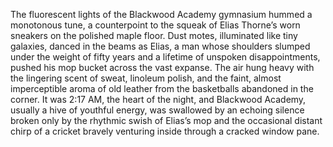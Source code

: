 The fluorescent lights of the Blackwood Academy gymnasium hummed a monotonous tune, a counterpoint to the squeak of Elias Thorne’s worn sneakers on the polished maple floor.  Dust motes, illuminated like tiny galaxies, danced in the beams as Elias, a man whose shoulders slumped under the weight of fifty years and a lifetime of unspoken disappointments, pushed his mop bucket across the vast expanse.  The air hung heavy with the lingering scent of sweat, linoleum polish, and the faint, almost imperceptible aroma of old leather from the basketballs abandoned in the corner.  It was 2:17 AM, the heart of the night, and Blackwood Academy, usually a hive of youthful energy, was swallowed by an echoing silence broken only by the rhythmic swish of Elias’s mop and the occasional distant chirp of a cricket bravely venturing inside through a cracked window pane.
